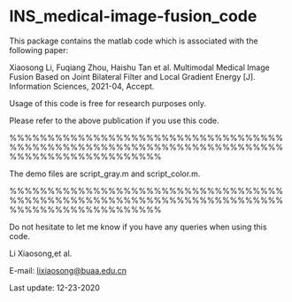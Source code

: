 # INS_medical-image-fusion_code

This package contains the matlab code which is associated with the following paper:

Xiaosong Li, Fuqiang Zhou, Haishu Tan et al. Multimodal Medical Image Fusion Based on Joint Bilateral
Filter and Local Gradient Energy [J]. Information Sciences, 2021-04, Accept.

Usage of this code is free for research purposes only. 

Please refer to the above publication if you use this code.

%%%%%%%%%%%%%%%%%%%%%%%%%%%%%%%%%%%%%%%%%%%%%%%%%%%%%%%%%%%%%%%%%%%%%%%%%%%%%%%%%%%%%%%%%%%%

The demo files are script_gray.m and script_color.m. 

%%%%%%%%%%%%%%%%%%%%%%%%%%%%%%%%%%%%%%%%%%%%%%%%%%%%%%%%%%%%%%%%%%%%%%%%%%%%%%%%%%%%%%%%%%%%

Do not hesitate to let me know if you have any queries when using this code.


Li Xiaosong,et al.   
                                                         
E-mail: lixiaosong@buaa.edu.cn

Last update: 12-23-2020

